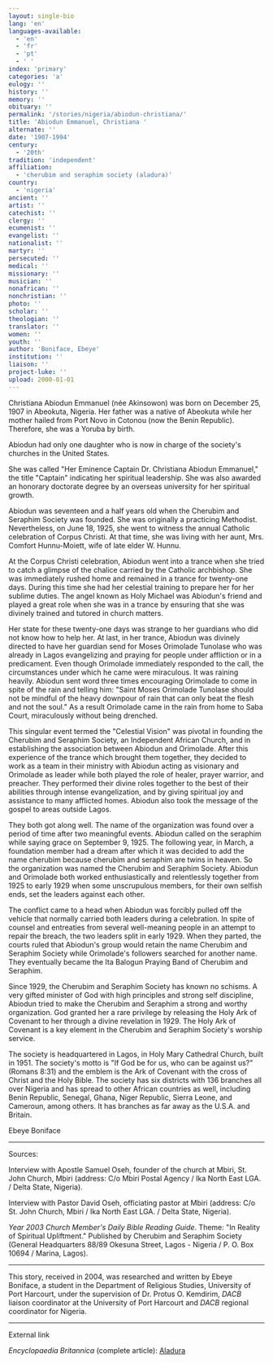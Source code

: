 ```yaml
---
layout: single-bio
lang: 'en'
languages-available:
  - 'en'
  - 'fr'
  - 'pt'
  - ' '
index: 'primary'
categories: 'a'
eulogy: ''
history: ''
memory: ''
obituary: ''
permalink: '/stories/nigeria/abiodun-christiana/'
title: 'Abiodun Emmanuel, Christiana '
alternate: ''
date: '1907-1994'
century:
  - '20th'
tradition: 'independent'
affiliation:
  - 'cherubim and seraphim society (aladura)'
country:
  - 'nigeria'
ancient: ''
artist: ''
catechist: ''
clergy: ''
ecumenist: ''
evangelist: ''
nationalist: ''
martyr: ''
persecuted: ''
medical: ''
missionary: ''
musician: ''
nonafrican: ''
nonchristian: ''
photo: ''
scholar: ''
theologian: ''
translator: ''
women: ''
youth: ''
author: 'Boniface, Ebeye'
institution: ''
liaison: ''
project-luke: ''
upload: 2000-01-01
---
```



Christiana Abiodun Emmanuel (née Akinsowon) was born on December 25, 1907 in Abeokuta, Nigeria. Her father was a native of Abeokuta while her mother hailed from Port Novo in Cotonou (now the Benin Republic). Therefore, she was a Yoruba by birth.

Abiodun had only one daughter who is now in charge of the society's churches in the United States.

She was called "Her Eminence Captain Dr. Christiana Abiodun Emmanuel," the title "Captain" indicating her spiritual leadership. She was also awarded an honorary doctorate degree by an overseas university for her spiritual growth.

Abiodun was seventeen and a half years old when the Cherubim and Seraphim Society was founded. She was originally a practicing Methodist. Nevertheless, on June 18, 1925, she went to witness the annual Catholic celebration of Corpus Christi. At that time, she was living with her aunt, Mrs. Comfort Hunnu-Moiett, wife of late elder W. Hunnu.

At the Corpus Christi celebration, Abiodun went into a trance when she tried to catch a glimpse of the chalice carried by the Catholic archbishop. She was immediately rushed home and remained in a trance for twenty-one days.  During this time she had her celestial training to prepare her for her sublime duties. The angel known as Holy Michael was Abiodun's friend and played a great role when she was in a trance by ensuring that she was divinely trained and tutored in church matters.

Her state for these twenty-one days was strange to her guardians who did not know how to help her. At last, in her trance, Abiodun was divinely directed to have her guardian send for Moses Orimolade Tunolase who was already in Lagos evangelizing and praying for people under affliction or in a predicament. Even though Orimolade immediately responded to the call, the circumstances under which he came were miraculous. It was raining heavily. Abiodun sent word three times encouraging Orimolade to come in spite of the rain and telling him: "Saint Moses Orimolade Tunolase should not be mindful of the heavy downpour of rain that can only beat the flesh and not the soul."  As a result Orimolade came in the rain from home to Saba Court, miraculously without being drenched.

This singular event termed the "Celestial Vision" was pivotal in founding the Cherubim and Seraphim Society, an Independent African Church, and in establishing the association between Abiodun and Orimolade.  After this experience of the trance which brought them together, they decided to work as a team in their ministry with Abiodun acting as visionary and Orimolade as leader while both played the role of healer, prayer warrior, and preacher.  They performed their divine roles together to the best of their abilities through intense evangelization, and by giving spiritual joy and assistance to many afflicted homes. Abiodun also took the message of the gospel to areas outside Lagos.

They both got along well. The name of the organization was found over a period of time after two meaningful events. Abiodun called on the seraphim while saying grace on September 9, 1925. The following year, in March, a foundation member had a dream after which it was decided to add the name cherubim because cherubim and seraphim are twins in heaven. So the organization was named the Cherubim and Seraphim Society. Abiodun and Orimolade both worked enthusiastically and relentlessly together from 1925 to early 1929 when some unscrupulous members, for their own selfish ends, set the leaders against each other.

The conflict came to a head when Abiodun was forcibly pulled off the vehicle that normally carried both leaders during a celebration. In spite of counsel and entreaties from several well-meaning people in an attempt to repair the breach, the two leaders split in early 1929.  When they parted, the courts ruled that Abiodun's group would retain the name Cherubim and Seraphim Society while Orimolade's followers searched for another name. They eventually became the Ita Balogun Praying Band of Cherubim and Seraphim.

Since 1929, the Cherubim and Seraphim Society has known no schisms. A very gifted minister of God with high principles and strong self discipline, Abiodun tried to make the Cherubim and Seraphim a strong and worthy organization.  God granted her a rare privilege by releasing the Holy Ark of Covenant to her through a divine revelation in 1929. The Holy Ark of Covenant is a key element in the Cherubim and Seraphim Society's worship service.

The society is headquartered in Lagos, in Holy Mary Cathedral Church, built in 1951. The society's motto is "If God be for us, who can be against us?" (Romans 8:31) and the emblem is the Ark of Covenant with the cross of Christ and the Holy Bible. The society has six districts with 136 branches all over Nigeria and has spread to other African countries as well, including Benin Republic, Senegal, Ghana, Niger Republic, Sierra Leone, and Cameroun, among others. It has branches as far away as the U.S.A. and Britain.

Ebeye Boniface

---

Sources:

Interview with Apostle Samuel Oseh, founder of the church at Mbiri, St. John Church, Mbiri (address: C/o Mbiri Postal Agency / Ika North East LGA. /  Delta State, Nigeria).

Interview with Pastor David Oseh, officiating pastor at Mbiri (address: C/o St. John Church, Mbiri / Ika North East LGA. / Delta State, Nigeria).

*Year 2003 Church Member's  Daily Bible Reading Guide*. Theme: "In Reality of Spiritual Upliftment." Published by Cherubim and Seraphim Society (General Headquarters 88/89  Okesuna Street, Lagos - Nigeria / P. O. Box 10694 / Marina, Lagos).

---

This story, received in 2004, was researched and written by Ebeye Boniface, a student in the Department of Religious Studies, University of Port Harcourt, under the supervision of Dr. Protus O. Kemdirim, *DACB* liaison coordinator at the University of Port Harcourt and *DACB* regional coordinator for Nigeria.

---

External link

*Encyclopaedia Britannica*  (complete article):  [ Aladura](http://www.britannica.com/eb/article-9005331/Aladura)